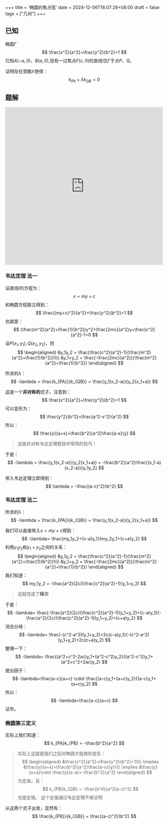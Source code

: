 +++
title = '椭圆的焦点弦'
date = 2024-12-06T18:07:28+08:00
draft = false
tags = ["几何"]
+++

## 已知
椭圆$\Gamma$
$$
\frac{x^2}{a^2}+\frac{y^2}{b^2}=1
$$
已知$A(-a,0)$、$B(a,0)$,现有一过焦点$F(c,0)$的直线$l$交$\Gamma$于点$P$、$Q$。

证明存在常数$\lambda$使得：
$$
k_{PA}+\lambda k_{QB}=0
$$
<!--more-->

## 题解

<iframe src="https://www.desmos.com/calculator/pr6h5w80uc?embed" width="500" height="500" style="border: 1px solid #ccc" frameborder=0></iframe>

### 韦达定理 法一
设直线$l$的方程为：
$$
x=my+c
$$
和椭圆方程联立得到：
$$
\frac{(my+c)^2}{a^2}+\frac{y^2}{b^2}=1
$$
也就是：
$$
(\frac{m^2}{a^2}+\frac{1}{b^2})y^2+\frac{2mc}{a^2}y+\frac{c^2}{a^2}-1=0
$$
设$P(x_1,y_1),Q(x_2,y_2)$，则
$$
\begin{aligned}
&y_1y_2 = \frac{\frac{c^2}{a^2}-1}{\frac{m^2}{a^2}+\frac{1}{b^2}}\\\\
&y_1+y_2 = \frac{-\frac{2mc}{a^2}}{\frac{m^2}{a^2}+\frac{1}{b^2}}
\end{aligned}
$$

所求的$\lambda$：
$$
-\lambda = \frac{k_{PA}}{k_{QB}} = \frac{y_1(x_2-a)}{y_2(x_1+a)}
$$

这是一个**非对称的**式子，注意到：
$$
\frac{x^2}{a^2}+\frac{y^2}{b^2}=1
$$
可以变形为：
$$
\frac{y^2}{b^2}=\frac{a^2-x^2}{a^2}
$$
所以：
$$
\frac{y}{a+x}=\frac{b^2}{a^2}\frac{a-x}{y}
$$
> 这是非对称韦达定理题目中常用的技巧！

于是：
$$
-\lambda = \frac{y_1(x_2-a)}{y_2(x_1+a)} = -\frac{b^2}{a^2}\frac{(x_1-a)(x_2-a)}{y_1y_2}
$$

带入韦达定理立即得到：
$$
\lambda = -\frac{(a-c)^2}{b^2}
$$


### 韦达定理 法二
所求的$\lambda$：
$$
-\lambda = \frac{k_{PA}}{k_{QB}} = \frac{y_1(x_2-a)}{y_2(x_1+a)}
$$

我们可以直接带入$x=my+c$得到：
$$
-\lambda= \frac{my_1y_2+(c-a)y_1}{my_2y_1+(c+a)y_2}
$$
利用$y_1y_2$和$y_1+y_2$之间的关系：
$$
\begin{aligned}
&y_1y_2 = \frac{\frac{c^2}{a^2}-1}{\frac{m^2}{a^2}+\frac{1}{b^2}}\\\\
&y_1+y_2 = \frac{-\frac{2mc}{a^2}}{\frac{m^2}{a^2}+\frac{1}{b^2}}
\end{aligned}
$$
我们知道：
$$
my_1y_2 = -\frac{a^2}{2c}(\frac{c^2}{a^2}-1)(y_1+y_2)
$$

> 这就完成了**降次**

于是：
$$
-\lambda= \frac{-\frac{a^2}{2c}(\frac{c^2}{a^2}-1)(y_1+y_2)+(c-a)y_1}{-\frac{a^2}{2c}(\frac{c^2}{a^2}-1)(y_1+y_2)+(c+a)y_2}
$$
消去分母：
$$
-\lambda= \frac{-(c^2-a^2)(y_1+y_2)+2c(c-a)y_1}{-(c^2-a^2)(y_1+y_2)+2c(c+a)y_2}
$$
整理一下：
$$
-\lambda= \frac{(a^2+c^2-2ac)y_1+(a^2-c^2)y_2}{(a^2-c^2)y_1+(a^2+c^2+2ac)y_2}
$$
提出因子：
$$
-\lambda=\frac{a-c}{a+c} \cdot \frac{(a-c)y_1+(a+c)y_2}{(a-c)y_1+(a+c)y_2}
$$
所以：
$$
-\lambda=\frac{a-c}{a+c} 
$$
证毕。

### 椭圆第三定义
实际上我们知道：
$$
k_{PA}k_{PB} = -\frac{b^2}{a^2}
$$
> 实际上这就是我们之前对椭圆方程做的变形：
> $$
> \begin{aligned}
> &\frac{x^2}{a^2}+\frac{y^2}{b^2}=1\\\\
> \implies &\frac{y}{a+x}=\frac{b^2}{a^2}\frac{a-x}{y}\\\\
> \implies &\frac{y}{x+a}\cdot \frac{y}{x-a}=-\frac{b^2}{a^2}
> \end{aligned}
> $$
为定值，且：
$$
k_{PB}k_{QB} = -\frac{b^4}{a^2(a-c)^2}
$$
也是定值。
> 这个定值通过韦达定理不难证明

从这两个式子出发，显然有：
$$
\frac{k_{PB}}{k_{QB}} = \frac{(a-c)^2}{b^2}
$$